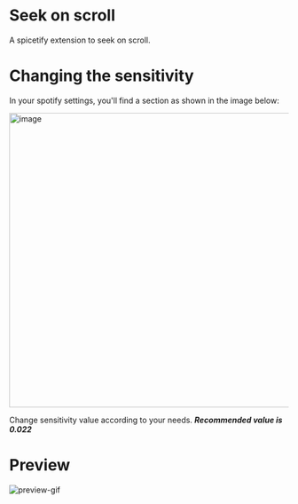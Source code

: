 # Seek on scroll

A spicetify extension to seek on scroll.

# Changing the sensitivity

In your spotify settings, you'll find a section as shown in the image below:


<img width="531" alt="image" src="https://github.com/iamxyntho/seekonscroll/assets/79999919/74bd477d-70aa-4cf2-9013-66afac955e25">


Change sensitivity value according to your needs. ***Recommended value is 0.022***
# Preview

![preview-gif](https://github.com/iamxyntho/seekonscroll/blob/main/preview/preview.gif?raw=true)

